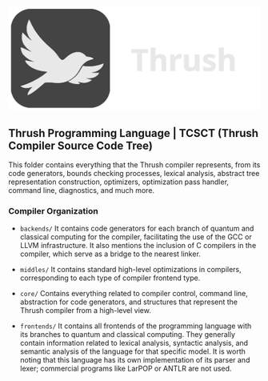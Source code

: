 <p align="center">
  <img src= "https://github.com/thrushlang/.github/blob/main/assets/logos/thrushlang-logo.png" alt= "logo" style= "width: 2hv; height: 2hv;"> </img>
</p>

## Thrush Programming Language | TCSCT (Thrush Compiler Source Code Tree)

This folder contains everything that the Thrush compiler represents, from its code generators, bounds checking processes, lexical analysis, abstract tree representation construction, optimizers, optimization pass handler, command line, diagnostics, and much more.

### Compiler Organization

- ``backends/`` It contains code generators for each branch of quantum and classical computing for the compiler, facilitating the use of the GCC or LLVM infrastructure. It also mentions the inclusion of C compilers in the compiler, which serve as a bridge to the nearest linker.

- ``middles/`` It contains standard high-level optimizations in compilers, corresponding to each type of compiler frontend type.
 
- ``core/`` Contains everything related to compiler control, command line, abstraction for code generators, and structures that represent the Thrush compiler from a high-level view.

- ``frontends/`` It contains all frontends of the programming language with its branches to quantum and classical computing. They generally contain information related to lexical analysis, syntactic analysis, and semantic analysis of the language for that specific model. It is worth noting that this language has its own implementation of its parser and lexer; commercial programs like LarPOP or ANTLR are not used.
